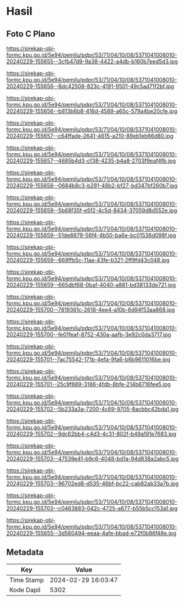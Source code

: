 # Hasil

## Foto C Plano

https://sirekap-obj-formc.kpu.go.id/5e94/pemilu/pdpr/53/71/04/10/08/5371041008010-20240229-155655--3cfb47d9-9a38-4422-a4db-b160b7eed5d3.jpg

https://sirekap-obj-formc.kpu.go.id/5e94/pemilu/pdpr/53/71/04/10/08/5371041008010-20240229-155656--8dc42508-823c-4191-9501-49c5ad71f2bf.jpg

https://sirekap-obj-formc.kpu.go.id/5e94/pemilu/pdpr/53/71/04/10/08/5371041008010-20240229-155656--b813b6b8-416d-4589-a65c-579a4be20cfe.jpg

https://sirekap-obj-formc.kpu.go.id/5e94/pemilu/pdpr/53/71/04/10/08/5371041008010-20240229-155657--c64ffade-2641-4615-a210-89eb1eb66d80.jpg

https://sirekap-obj-formc.kpu.go.id/5e94/pemilu/pdpr/53/71/04/10/08/5371041008010-20240229-155657--4685b4d3-cf38-4235-b4a8-2703f9eaf4fb.jpg

https://sirekap-obj-formc.kpu.go.id/5e94/pemilu/pdpr/53/71/04/10/08/5371041008010-20240229-155658--0684b8c3-b291-48b2-bf27-bd347bf260b7.jpg

https://sirekap-obj-formc.kpu.go.id/5e94/pemilu/pdpr/53/71/04/10/08/5371041008010-20240229-155658--5b68f35f-e5f2-4c5d-8434-37059d8d552e.jpg

https://sirekap-obj-formc.kpu.go.id/5e94/pemilu/pdpr/53/71/04/10/08/5371041008010-20240229-155659--51de8879-56f4-4b50-ba6e-bc01536d098f.jpg

https://sirekap-obj-formc.kpu.go.id/5e94/pemilu/pdpr/53/71/04/10/08/5371041008010-20240229-155659--669ffb5c-11aa-43fe-b321-2ff9fd43c048.jpg

https://sirekap-obj-formc.kpu.go.id/5e94/pemilu/pdpr/53/71/04/10/08/5371041008010-20240229-155659--665dbf68-0baf-4040-a881-bd38133de721.jpg

https://sirekap-obj-formc.kpu.go.id/5e94/pemilu/pdpr/53/71/04/10/08/5371041008010-20240229-155700--7819361c-2618-4ee4-a10b-6d94f53aa868.jpg

https://sirekap-obj-formc.kpu.go.id/5e94/pemilu/pdpr/53/71/04/10/08/5371041008010-20240229-155700--fe01feaf-8752-430a-aafb-3e92c0da3717.jpg

https://sirekap-obj-formc.kpu.go.id/5e94/pemilu/pdpr/53/71/04/10/08/5371041008010-20240229-155701--7ac75542-171b-4efa-9fa6-b6b9611016be.jpg

https://sirekap-obj-formc.kpu.go.id/5e94/pemilu/pdpr/53/71/04/10/08/5371041008010-20240229-155701--25c9f689-3186-4fdb-8bfe-214b6716fee5.jpg

https://sirekap-obj-formc.kpu.go.id/5e94/pemilu/pdpr/53/71/04/10/08/5371041008010-20240229-155702--5b233a3a-7200-4c69-9705-8acbbc42bda1.jpg

https://sirekap-obj-formc.kpu.go.id/5e94/pemilu/pdpr/53/71/04/10/08/5371041008010-20240229-155702--9dc62bb4-c4d3-4c31-802f-b49a191e7683.jpg

https://sirekap-obj-formc.kpu.go.id/5e94/pemilu/pdpr/53/71/04/10/08/5371041008010-20240229-155703--47539e41-b9c6-4048-bd1a-94d838a2abc5.jpg

https://sirekap-obj-formc.kpu.go.id/5e94/pemilu/pdpr/53/71/04/10/08/5371041008010-20240229-155703--96702ed8-d535-46bf-bc22-cab82ab33a7b.jpg

https://sirekap-obj-formc.kpu.go.id/5e94/pemilu/pdpr/53/71/04/10/08/5371041008010-20240229-155703--c0463883-042c-4725-a677-b55b5cc153a1.jpg

https://sirekap-obj-formc.kpu.go.id/5e94/pemilu/pdpr/53/71/04/10/08/5371041008010-20240229-155655--3d560494-eeaa-4afe-bbad-e72f0b86f48e.jpg


## Metadata

| Key        | Value               |
| ---------- | ------------------- |
| Time Stamp | 2024-02-29 16:03:47 |
| Kode Dapil | 5302                |




